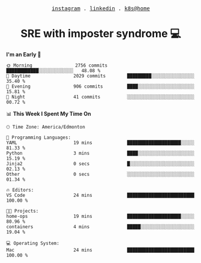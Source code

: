 <p align="center">
  <samp>
    <a href="https://www.instagram.com/lildrunkensmurf/">instagram</a> .
    <a href="https://www.linkedin.com/in/joryirving/">linkedin</a> .
    <a href="https://github.com/joryirving/k3s-home-cluster">k8s@home</a>
  </samp>
</p>

<h1 align="center">
  SRE with imposter syndrome 💻
</h1>

<!--START_SECTION:waka-->
**I'm an Early 🐤** 

```text
🌞 Morning                2756 commits        ████████████░░░░░░░░░░░░░   48.08 % 
🌆 Daytime                2029 commits        █████████░░░░░░░░░░░░░░░░   35.40 % 
🌃 Evening                906 commits         ████░░░░░░░░░░░░░░░░░░░░░   15.81 % 
🌙 Night                  41 commits          ░░░░░░░░░░░░░░░░░░░░░░░░░   00.72 % 
```


📊 **This Week I Spent My Time On** 

```text
🕑︎ Time Zone: America/Edmonton

💬 Programming Languages: 
YAML                     19 mins             ████████████████████░░░░░   81.33 % 
Python                   3 mins              ████░░░░░░░░░░░░░░░░░░░░░   15.19 % 
Jinja2                   0 secs              █░░░░░░░░░░░░░░░░░░░░░░░░   02.13 % 
Other                    0 secs              ░░░░░░░░░░░░░░░░░░░░░░░░░   01.34 % 

🔥 Editors: 
VS Code                  24 mins             █████████████████████████   100.00 % 

🐱‍💻 Projects: 
home-ops                 19 mins             ████████████████████░░░░░   80.96 % 
containers               4 mins              █████░░░░░░░░░░░░░░░░░░░░   19.04 % 

💻 Operating System: 
Mac                      24 mins             █████████████████████████   100.00 % 
```


<!--END_SECTION:waka-->